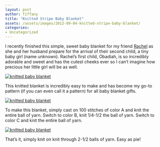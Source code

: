 ```yaml
---
layout: post
author: Tiffany
title: "Knitted Stripe Baby Blanket"
assets: /assets/images/2012-09-04-knitted-stripe-baby-blanket/
categories: 
- Uncategorized
---
```


I recently finished this simple, sweet baby blanket for my friend [Rachel](http://www.sweetpeonies.com/2011/10/2494/) as she and her husband prepare for the arrival of their second child, a tiny baby girl (name unknown). Rachel’s first child, Obadiah, is so incredibly adorable and sweet and has the cutest cheeks ever so I can’t imagine how precious her little girl will be as well.

[![knitted baby blanket](jekyll_uploads/2012/09/knittedbabyblanket-3-575x382.jpg "knitted baby blanket")](http://www.sweetpeonies.com/2012/09/knitted-stripe-baby-blanket/knittedbabyblanket-3/)

This knitted blanket is incredibly easy to make and has become my go-to pattern (if you can even call it a pattern) for all baby blanket gifts.

[![knitted baby blanket](jekyll_uploads/2012/09/knittedbabyblanket-2-575x384.jpg "knitted baby blanket")](http://www.sweetpeonies.com/2012/09/knitted-stripe-baby-blanket/knittedbabyblanket-2/)

To make this blanket, simply cast on 100 stitches of color A and knit the entire ball of yarn. Switch to color B, knit 1/4-1/2 the ball of yarn. Switch to color C and knit the entire ball of yarn.

[![knitted baby blanket](jekyll_uploads/2012/09/knittedbabyblanket-1-575x382.jpg "knitted baby blanket")](http://www.sweetpeonies.com/2012/09/knitted-stripe-baby-blanket/knittedbabyblanket-1/)

That’s it, simply knit on knit through 2-1/2 balls of yarn. Easy as pie!